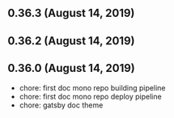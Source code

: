 ## 0.36.3 (August 14, 2019)


## 0.36.2 (August 14, 2019)


## 0.36.0 (August 14, 2019)

- chore: first doc mono repo building pipeline
- chore: first doc mono repo deploy pipeline
- chore: gatsby doc theme
